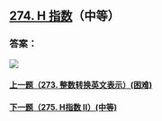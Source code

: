 ## [274. H 指数](https://leetcode-cn.com/problems/h-index/)（中等）





### 答案：



![](https://img-blog.csdnimg.cn/20200807155236311.png)

#### [上一题（273. 整数转换英文表示）(困难)](https://github.com/sdwwld/leetCode/blob/master/src/main/java/com/wld/java/leetcode/leetCode0273.md)

#### [下一题（275. H指数 II）(中等)](https://github.com/sdwwld/leetCode/blob/master/src/main/java/com/wld/java/leetcode/leetCode0275.md)